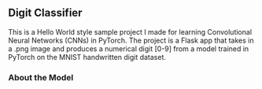 
## Digit Classifier

This is a Hello World style sample project I made for learning Convolutional Neural Networks (CNNs) in PyTorch. The project is a Flask app that takes in a .png image and produces a numerical digit [0-9] from a model trained in PyTorch on the MNIST handwritten digit dataset.


### About the Model